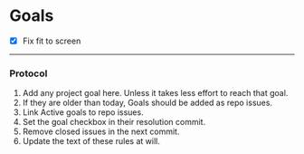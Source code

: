 # Goals

- [x] Fix fit to screen
 
- - -

### Protocol

1. Add any project goal here. Unless it takes less effort to reach that goal.
2. If they are older than today, Goals should be added as repo issues.
3. Link Active goals to repo issues.
3. Set the goal checkbox in their resolution commit.
4. Remove closed issues in the next commit.
5. Update the text of these rules at will.
